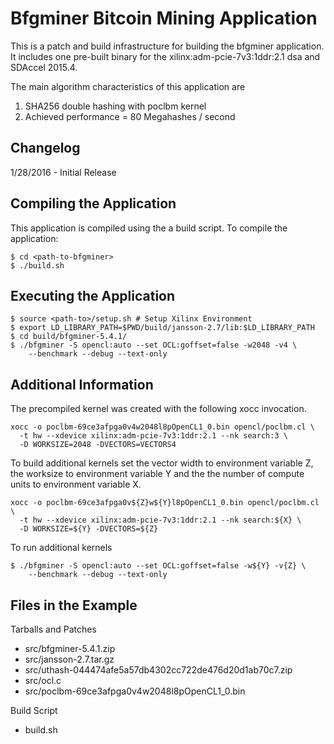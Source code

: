 Bfgminer Bitcoin Mining Application
===============================

This is a patch and build infrastructure for building the bfgminer
application.  It includes one pre-built binary for the
xilinx:adm-pcie-7v3:1ddr:2.1 dsa and SDAccel 2015.4.

The main algorithm characteristics of this application are

1. SHA256 double hashing with poclbm kernel
2. Achieved performance = 80 Megahashes / second

Changelog
----------
1/28/2016 - Initial Release

Compiling the Application
---------------------------
This application is compiled using the a build script.
To compile the application:

```
$ cd <path-to-bfgminer>
$ ./build.sh
```

Executing the Application
---------------------------

```
$ source <path-to>/setup.sh # Setup Xilinx Environment
$ export LD_LIBRARY_PATH=$PWD/build/jansson-2.7/lib:$LD_LIBRARY_PATH
$ cd build/bfgminer-5.4.1/
$ ./bfgminer -S opencl:auto --set OCL:goffset=false -w2048 -v4 \
    --benchmark --debug --text-only
```

Additional Information
------------------------

The precompiled kernel was created with the following xocc invocation.

```
xocc -o poclbm-69ce3afpga0v4w2048l8pOpenCL1_0.bin opencl/poclbm.cl \ 
  -t hw --xdevice xilinx:adm-pcie-7v3:1ddr:2.1 --nk search:3 \
  -D WORKSIZE=2048 -DVECTORS=VECTORS4
```

To build additional kernels set the vector width to environment variable Z, the
worksize to environment variable Y and the the number of compute units to
environment variable X.

```
xocc -o poclbm-69ce3afpga0v${Z}w${Y}l8pOpenCL1_0.bin opencl/poclbm.cl \ 
  -t hw --xdevice xilinx:adm-pcie-7v3:1ddr:2.1 --nk search:${X} \
  -D WORKSIZE=${Y} -DVECTORS=${Z}
```

To run additional kernels

```
$ ./bfgminer -S opencl:auto --set OCL:goffset=false -w${Y} -v{Z} \
    --benchmark --debug --text-only
```

Files in the Example
---------------------
Tarballs and Patches
- src/bfgminer-5.4.1.zip
- src/jansson-2.7.tar.gz
- src/uthash-044474afe5a57db4302cc722de476d20d1ab70c7.zip
- src/ocl.c
- src/poclbm-69ce3afpga0v4w2048l8pOpenCL1_0.bin

Build Script
- build.sh
